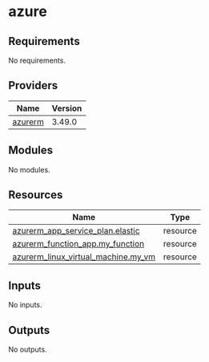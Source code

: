 # azure

<!-- BEGINNING OF PRE-COMMIT-TERRAFORM DOCS HOOK -->
## Requirements

No requirements.

## Providers

| Name | Version |
|------|---------|
| <a name="provider_azurerm"></a> [azurerm](#provider\_azurerm) | 3.49.0 |

## Modules

No modules.

## Resources

| Name | Type |
|------|------|
| [azurerm_app_service_plan.elastic](https://registry.terraform.io/providers/hashicorp/azurerm/latest/docs/resources/app_service_plan) | resource |
| [azurerm_function_app.my_function](https://registry.terraform.io/providers/hashicorp/azurerm/latest/docs/resources/function_app) | resource |
| [azurerm_linux_virtual_machine.my_vm](https://registry.terraform.io/providers/hashicorp/azurerm/latest/docs/resources/linux_virtual_machine) | resource |

## Inputs

No inputs.

## Outputs

No outputs.
<!-- END OF PRE-COMMIT-TERRAFORM DOCS HOOK -->
